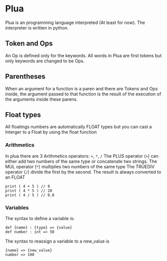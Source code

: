 # Plua

Plua is an programming language interpreted (At least for now). The interpreter is written in python.

## Token and Ops

An Op is defined only for the keywords.
All words in Plua are first tokens but only keywords are changed to be Ops.

## Parentheses

When an argument for a function is a paren and there are Tokens and Ops inside, the argument passed to that function is the result of the execution of the arguments inside these parens.

## Float types

All floatings numbers are automatically FLOAT types but you can cast a Interger to a Float by using the float function

### Arithmetics

In plua there are 3 Arithmetics operators: `+`, `*`, `/`
The PLUS operator (`+`) can either add two numbers of the same type or concatenate two strings.
The MUL operator (`*`) multiplies two numbers of the same type
The TRUEDIV operator (`/`) divide the first by the second. The result is always converted to an FLOAT

```
print ( 4 + 5 ) // 9
print ( 4 * 5 ) // 20
print ( 4 / 5 ) // 0.8
```


### Variables

The syntax to define a variable is:
```
def {name} : {type} => {value}
def number : int => 50
```

The syntax to reassign a variable to a new_value is 
```
{name} => {new_value}
number => 100
```
